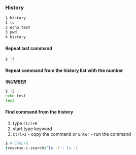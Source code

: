 ### History

```sh
$ history
1 ls
2 echo test
3 pwd
4 history
```

#### Repeat last command

```sh
$ !!
```

#### Repeat command from the history list with the number

**!_NUMBER_**

```sh
$ !2
echo test
test
```

#### Find command from the history

1. type `Ctrl+R`
2. start type keyword
3. `Ctrl+J` - copy the command or `Enter` - run the command

```sh
$ # CTRL+R
(reverse-i-search)`ls -l': ls -l
```
